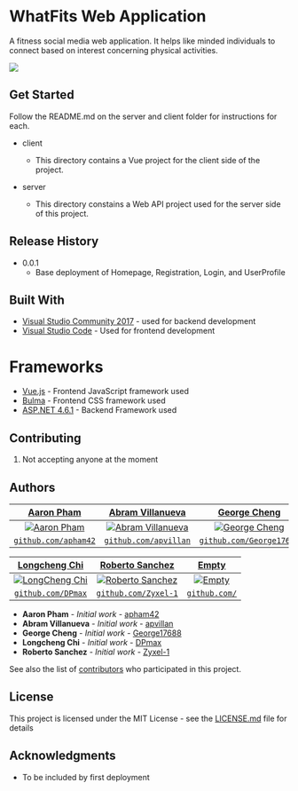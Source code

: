 # WhatFits Web Application

A fitness social media web application. It helps like minded individuals to connect based on interest concerning physical activities.

![](header.png)

## Get Started

Follow the README.md on the server and client folder for instructions for each.

* client
  * This directory contains a Vue project for the client side of the project.

* server
  * This directory constains a Web API project used for the server side of this project.

## Release History

* 0.0.1
    * Base deployment of Homepage, Registration, Login, and UserProfile

## Built With

* [Visual Studio Community 2017](https://www.visualstudio.com/downloads/) - used for backend development
* [Visual Studio Code](https://code.visualstudio.com/) - Used for frontend development

# Frameworks

* [Vue.js](https://vuejs.org/) - Frontend JavaScript framework used
* [Bulma](https://bulma.io/) - Frontend CSS framework used
* [ASP.NET 4.6.1](https://www.microsoft.com/en-us/download/details.aspx?id=49981) - Backend Framework used

## Contributing

1. Not accepting anyone at the moment

## Authors
| <a href="https://github.com/apham42" target="_blank">**Aaron Pham**</a> | <a href="https://github.com/apvillan" target="_blank">**Abram Villanueva**</a> | <a href="https://github.com/George17688" target="_blank">**George Cheng**</a> |
| :---: |:---:| :---:|
| [![Aaron Pham](https://avatars2.githubusercontent.com/u/17376192?v=3&s=200)](http://fvcproductions.com)    | [![Abram Villanueva](https://avatars0.githubusercontent.com/u/9088588?v=3&s=200)](http://fvcproductions.com) | [![George Cheng](https://avatars3.githubusercontent.com/u/10609893?v=3&s=200)](http://fvcproductions.com)  |
| <a href="https://github.com/apham42" target="_blank">`github.com/apham42`</a> | <a href="http://github.com/apvillan" target="_blank">`github.com/apvillan`</a> | <a href="http://github.com/George17688" target="_blank">`github.com/George17688`</a> |

| <a href="https://github.com/DPmax" target="_blank">**Longcheng Chi**</a> | <a href="https://github.com/Zyxel-1" target="_blank">**Roberto Sanchez**</a> | <a href="https://github.com/" target="_blank">**Empty**</a> |
| :---: |:---:| :---:|
| [![LongCheng Chi](https://avatars2.githubusercontent.com/u/22940124?v=3&s=200)](http://fvcproductions.com)    | [![Roberto Sanchez](https://avatars0.githubusercontent.com/u/9088588?v=3&s=200)](http://fvcproductions.com) | [![Empty](https://avatars3.githubusercontent.com/u/10609893?v=3&s=200)](http://fvcproductions.com)  |
| <a href="https://github.com/DPmax" target="_blank">`github.com/DPmax`</a> | <a href="http://github.com/Zyxel-1" target="_blank">`github.com/Zyxel-1`</a> | <a href="http://github.com/" target="_blank">`github.com/`</a> |


* **Aaron Pham** - *Initial work* - [apham42](https://github.com/apham42)
* **Abram Villanueva** - *Initial work* - [apvillan](https://github.com/apvillan)
* **George Cheng** - *Initial work* - [George17688](https://github.com/George17688)
* **Longcheng Chi** - *Initial work* - [DPmax](https://github.com/DPmax)
* **Roberto Sanchez** - *Initial work* - [Zyxel-1](https://github.com/Zyxel-1)

See also the list of [contributors](https://github.com/apham42/WhatFits/graphs/contributors) who participated in this project.

## License

This project is licensed under the MIT License - see the [LICENSE.md](LICENSE.md) file for details

## Acknowledgments
* To be included by first deployment

